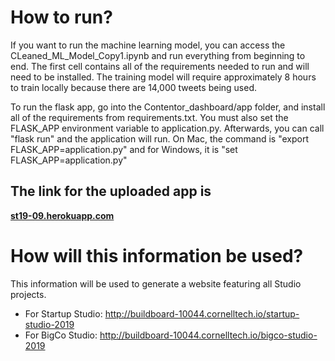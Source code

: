 # How to run?

If you want to run the machine learning model, you can access the CLeaned_ML_Model_Copy1.ipynb and run everything from beginning to end. The first cell contains all of the requirements needed to run and will need to be installed. The training model will require approximately 8 hours to train locally because there are 14,000 tweets being used.

To run the flask app, go into the Contentor_dashboard/app folder, and install all of the requirements from requirements.txt. You must also set the FLASK_APP environment variable to application.py. Afterwards, you can call "flask run" and the application will run. On Mac, the command is "export FLASK_APP=application.py" and for Windows, it is "set FLASK_APP=application.py"

## The link for the uploaded app is 
**[st19-09.herokuapp.com](http://st19-09.herokuapp.com)**


# How will this information be used?
This information will be used to generate a website featuring all Studio projects.
* For Startup Studio: http://buildboard-10044.cornelltech.io/startup-studio-2019
* For BigCo Studio: http://buildboard-10044.cornelltech.io/bigco-studio-2019
